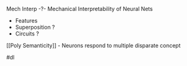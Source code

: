Mech Interp
-?-
Mechanical Interpretability of Neural Nets
- Features
- Superposition ?
- Circuits ? <!--SR:!2025-03-23,2,210-->


[[Poly Semanticity]] - Neurons respond to multiple disparate concept

#dl 
